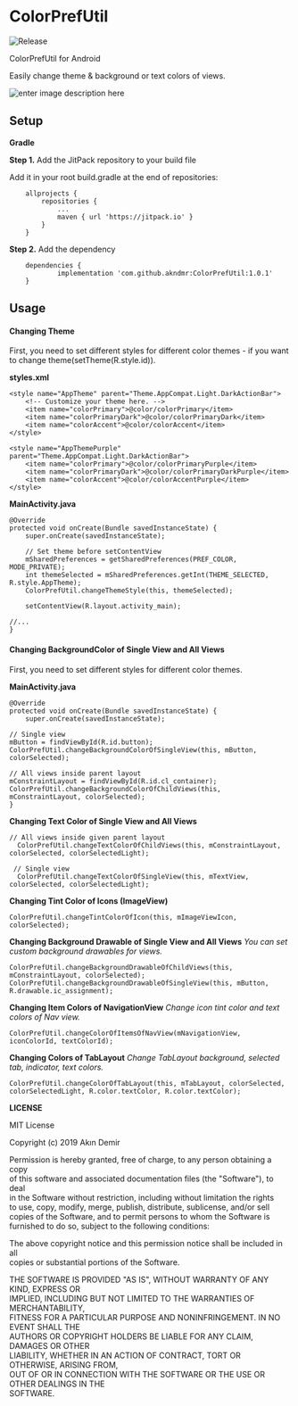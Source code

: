 # ColorPrefUtil
![Release](https://jitpack.io/v/akndmr/ColorPrefUtil.svg)

ColorPrefUtil for Android

Easily change theme & background or text colors of views.

![enter image description here](https://raw.githubusercontent.com/akndmr/ColorPrefUtil/master/ColorPrefUtil.gif)

## **Setup**

**Gradle**

**Step 1.** Add the JitPack repository to your build file

Add it in your root build.gradle at the end of repositories:
```
	allprojects {
		repositories {
			...
			maven { url 'https://jitpack.io' }
		}
	}
```

**Step 2.** Add the dependency
```
	dependencies {
	        implementation 'com.github.akndmr:ColorPrefUtil:1.0.1'
	}
```

## [](https://github.com/akndmr/ColorPrefUtil/blob/master/README.md#usage)**Usage**

#### [](https://github.com/akndmr/ColorPrefUtil/blob/master/README.md#changing-theme)**Changing Theme**

First, you need to set different styles for different color themes - if you want to change theme(setTheme(R.style.id)).

**styles.xml**

    <style name="AppTheme" parent="Theme.AppCompat.Light.DarkActionBar">  
        <!-- Customize your theme here. -->  
        <item name="colorPrimary">@color/colorPrimary</item>  
        <item name="colorPrimaryDark">@color/colorPrimaryDark</item>  
        <item name="colorAccent">@color/colorAccent</item>  
    </style>  
      
    <style name="AppThemePurple" parent="Theme.AppCompat.Light.DarkActionBar">  
        <item name="colorPrimary">@color/colorPrimaryPurple</item>  
        <item name="colorPrimaryDark">@color/colorPrimaryDarkPurple</item>  
        <item name="colorAccent">@color/colorAccentPurple</item>  
    </style>

**MainActivity.java**

    @Override  
    protected void onCreate(Bundle savedInstanceState) {  
        super.onCreate(savedInstanceState);  
      
        // Set theme before setContentView  
        mSharedPreferences = getSharedPreferences(PREF_COLOR, MODE_PRIVATE);  
        int themeSelected = mSharedPreferences.getInt(THEME_SELECTED, R.style.AppTheme);  
        ColorPrefUtil.changeThemeStyle(this, themeSelected);  
      
        setContentView(R.layout.activity_main);  
      
    //...  
    }  

 
 
#### [](https://github.com/akndmr/ColorPrefUtil/blob/master/README.md#changing-backgroundcolor-of-single-or-all-views)**Changing BackgroundColor of Single View and All Views**

First, you need to set different styles for different color themes.

**MainActivity.java**

    @Override  
    protected void onCreate(Bundle savedInstanceState) {  
        super.onCreate(savedInstanceState);  
      
    // Single view  
    mButton = findViewById(R.id.button);  
    ColorPrefUtil.changeBackgroundColorOfSingleView(this, mButton, colorSelected);  
      
    // All views inside parent layout
    mConstraintLayout = findViewById(R.id.cl_container);
    ColorPrefUtil.changeBackgroundColorOfChildViews(this, mConstraintLayout, colorSelected);  
    }

**Changing Text Color of Single View and All Views**

    // All views inside given parent layout
      ColorPrefUtil.changeTextColorOfChildViews(this, mConstraintLayout, colorSelected, colorSelectedLight);  
     
     // Single view
      ColorPrefUtil.changeTextColorOfSingleView(this, mTextView, colorSelected, colorSelectedLight);

**Changing Tint Color of Icons (ImageView)**

    ColorPrefUtil.changeTintColorOfIcon(this, mImageViewIcon, colorSelected);

**Changing Background Drawable of Single View and All Views**
*You can set custom background drawables for views.*

    ColorPrefUtil.changeBackgroundDrawableOfChildViews(this, mConstraintLayout, colorSelected);  
    ColorPrefUtil.changeBackgroundDrawableOfSingleView(this, mButton, R.drawable.ic_assignment);

**Changing Item Colors of NavigationView**
*Change icon tint color and text colors of Nav view.*

    ColorPrefUtil.changeColorOfItemsOfNavView(mNavigationView, iconColorId, textColorId);

**Changing Colors of TabLayout**
*Change TabLayout background, selected tab, indicator, text colors.*

    ColorPrefUtil.changeColorOfTabLayout(this, mTabLayout, colorSelected, colorSelectedLight, R.color.textColor, R.color.textColor);
    
   

**LICENSE**

MIT License

Copyright (c) 2019 Akın Demir

Permission is hereby granted, free of charge, to any person obtaining a copy  
of this software and associated documentation files (the "Software"), to deal  
in the Software without restriction, including without limitation the rights  
to use, copy, modify, merge, publish, distribute, sublicense, and/or sell  
copies of the Software, and to permit persons to whom the Software is  
furnished to do so, subject to the following conditions:

The above copyright notice and this permission notice shall be included in all  
copies or substantial portions of the Software.

THE SOFTWARE IS PROVIDED "AS IS", WITHOUT WARRANTY OF ANY KIND, EXPRESS OR  
IMPLIED, INCLUDING BUT NOT LIMITED TO THE WARRANTIES OF MERCHANTABILITY,  
FITNESS FOR A PARTICULAR PURPOSE AND NONINFRINGEMENT. IN NO EVENT SHALL THE  
AUTHORS OR COPYRIGHT HOLDERS BE LIABLE FOR ANY CLAIM, DAMAGES OR OTHER  
LIABILITY, WHETHER IN AN ACTION OF CONTRACT, TORT OR OTHERWISE, ARISING FROM,  
OUT OF OR IN CONNECTION WITH THE SOFTWARE OR THE USE OR OTHER DEALINGS IN THE  
SOFTWARE.
